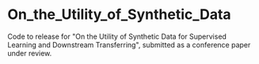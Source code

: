 # On_the_Utility_of_Synthetic_Data
Code to release for "On the Utility of Synthetic Data for Supervised Learning and Downstream Transferring", submitted as a conference paper under review.
